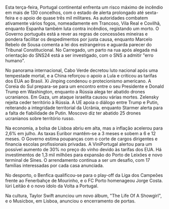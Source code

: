 Esta terça-feira, Portugal continental enfrenta um risco máximo de incêndio em mais de 130 concelhos, com o estado de alerta prolongado até sexta-feira e o apoio de quase três mil militares. As autoridades combatem ativamente vários fogos, nomeadamente em Trancoso, Vila Real e Covilhã, enquanto Espanha também luta contra incêndios, registando um morto. O Governo português está a rever as regras de concessões mineiras e pondera facilitar os despedimentos por justa causa, enquanto Marcelo Rebelo de Sousa comenta a lei dos estrangeiros e aguarda parecer do Tribunal Constitucional. No Carregado, um parto na rua após alegada má orientação do SNS24 está a ser investigado, com o SNS a admitir "erro humano".

No panorama internacional, Cabo Verde decretou luto nacional após uma tempestade mortal, e a China reforçou o apoio a Lula e criticou as tarifas dos EUA ao Brasil. Xi Jinping condenou o protecionismo americano. A Coreia do Sul prepara-se para um encontro entre o seu Presidente e Donald Trump em Washington, enquanto a Rússia alega ter abatido drones ucranianos. Em Gaza, um ataque israelita causou várias mortes. Zelensky rejeita ceder território à Rússia. A UE apoia o diálogo entre Trump e Putin, reiterando a integridade territorial da Ucrânia, enquanto Starmer alerta para a falta de fiabilidade de Putin. Moscovo diz ter abatido 25 drones ucranianos sobre território russo.

Na economia, a bolsa de Lisboa abriu em alta, mas a inflação acelerou para 2,6% em julho. As taxas Euribor mantêm-se a 3 meses e sobem a 6 e 12 meses. O Governo estima poupanças com o corte de cargos dirigentes e financia escolas profissionais privadas. A ViniPortugal alertou para um possível aumento de 30% no preço do vinho devido às tarifas dos EUA. Há investimentos de 1,3 mil milhões para expansão do Porto de Leixões e novo terminal de Sines. O arrendamento continua a ser um desafio, com 17 famílias interessadas por cada casa anunciada.

No desporto, o Benfica qualificou-se para o play-off da Liga dos Campeões frente ao Fenerbahçe de Mourinho, e o FC Porto homenageou Jorge Costa. Iúri Leitão é o novo ídolo da Volta a Portugal.

Na cultura, Taylor Swift anunciou um novo álbum, "The Life Of A Showgirl", e o Musicbox, em Lisboa, anunciou o encerramento de portas.